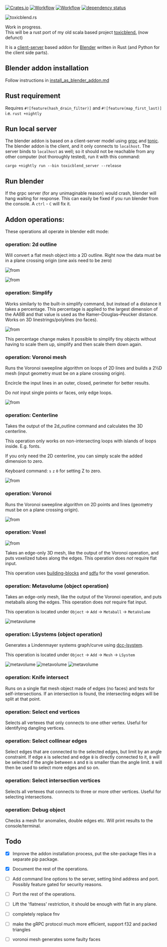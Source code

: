 [![Crates.io](https://meritbadge.herokuapp.com/toxicblend)](https://crates.io/crates/toxicblend)
[![Workflow](https://github.com/eadf/toxicblend.rs/workflows/Rust/badge.svg)](https://github.com/eadf/toxicblend.rs/workflows/Rust/badge.svg)
[![Workflow](https://github.com/eadf/toxicblend.rs/workflows/Clippy/badge.svg)](https://github.com/eadf/toxicblend.rs/workflows/Clippy/badge.svg)
[![dependency status](https://deps.rs/crate/toxicblend/0.0.7/status.svg)](https://deps.rs/crate/toxicblend/0.0.7)


![toxicblend.rs](img/header.png)

Work in progress.\
This will be a rust port of my old scala based project [toxicblend.](https://github.com/toxicblend/toxicblend) (now defunct)

It is a [client-server](https://grpc.io) based addon for [Blender](blender.org) written in Rust (and Python for the client side parts).  

## Blender addon installation
Follow instructions in [install_as_blender_addon.md](blender_addon/install_as_blender_addon.md)

## Rust requirement

Requires `#![feature(hash_drain_filter)]` and `#![feature(map_first_last)]` i.e. `rust +nightly`

## Run local server
The blender addon is based on a client-server model using [grpc](https://grpc.io) and [tonic](https://github.com/hyperium/tonic).
The blender addon is the client, and it only connects to `localhost`.
The server binds to `localhost` as well; so it should not be reachable from any other computer (not thoroughly tested), run it with this command:
```
cargo +nightly run --bin toxicblend_server --release
```

## Run blender
If the grpc server (for any unimaginable reason) would crash, blender will hang waiting for response.
This can easily be fixed if you run blender from the console. A `ctrl` - `C` will fix it.

## Addon operations:

These operations all operate in blender edit mode:

### operation: 2d outline

Will convert a flat mesh object into a 2D outline. Right now the data must be in a plane crossing origin (one axis need to be zero)

![from](img/2d_outline_from.png)

![from](img/2d_outline_to.png)

### operation: Simplify

Works similarly to the built-in simplify command, but instead of a distance it takes a percentage.
This percentage is applied to the largest dimension of the AABB and that value is used as the Ramer–Douglas–Peucker distance.
Works on 3D linestrings/polylines (no faces).

![from](img/simplify.png)

This percentage change makes it possible to simplify tiny objects without having to scale them up, simplify and then scale them down again.

### operation: Voronoi mesh
Runs the Voronoi sweepline algorithm on loops of 2D lines and builds a 2½D mesh (input geometry must be on a plane crossing origin).

Encircle the input lines in an outer, closed, perimeter for better results.

Do *not* input single points or faces, only edge loops.

![from](img/voronoi_mesh.png)

### operation: Centerline

Takes the output of the 2d_outline command and calculates the 3D centerline.

This operation only works on non-intersecting loops with islands of loops inside. E.g. fonts.

If you only need the 2D centerline, you can simply scale the added dimension to zero.

Keyboard command: `s` `z` `0` for setting Z to zero.

![from](img/centerline.png)

### operation: Voronoi
Runs the Voronoi sweepline algorithm on 2D points and lines (geometry must be on a plane crossing origin).

![from](img/voronoi.png)

### operation: Voxel

![from](img/voxel.png)

Takes an edge-only 3D mesh, like the output of the Voronoi operation, and puts voxelized tubes along the edges.
This operation does *not* require flat input.

This operation uses [building-blocks](https://crates.io/crates/building-blocks) and [sdfu](https://crates.io/crates/sdfu) for the voxel generation.

### operation: Metavolume (object operation)
Takes an edge-only mesh, like the output of the Voronoi operation, and puts metaballs along the edges.
This operation does *not* require flat input.

This operation is located under `Object` -> `Add` -> `Metaball` -> `MetaVolume`

![metavolume](img/metavolume.png)

### operation: LSystems (object operation)
Generates a Lindenmayer systems graph/curve using [dcc-lsystem](https://github.com/dcchut/dcc-lsystem).

This operation is located under `Object` -> `Add` -> `Mesh` -> `LSystem`

![metavolume](img/lsystems.png)
![metavolume](img/plant.png)
![metavolume](img/arrowhead.png)

### operation: Knife intersect

Runs on a single flat mesh object made of edges (no faces) and tests for self-intersections.
If an intersection is found, the intersecting edges will be split at that point.

### operation: Select end vertices

Selects all vertexes that only connects to one other vertex. Useful for identifying dangling vertices.

### operation: Select collinear edges

Select edges that are connected to the selected edges, but limit by an angle constraint.
If edge `A` is selected and edge `B` is directly connected to it, `B` will be selected if the angle between `A` and `B` 
is smaller than the angle limit. `B` will then be used to select more edges and so on.

### operation: Select intersection vertices

Selects all vertexes that connects to three or more other vertices. Useful for selecting intersections.

### operation: Debug object

Checks a mesh for anomalies, double edges etc. Will print results to the console/terminal.

## Todo

- [X] Improve the addon installation process, put the site-package files in a separate pip package.
- [X] Document the rest of the operations.
- [ ] Add command line options to the server, setting bind address and port. Possibly feature gated for security reasons.
- [ ] Port the rest of the operations.
- [ ] Lift the 'flatness' restriction, it should be enough with flat in any plane.
- [ ] completely replace fnv
- [ ] make the gRPC protocol much more efficient, support f32 and packed triangles 
- [ ] voronoi mesh generates some faulty faces 

